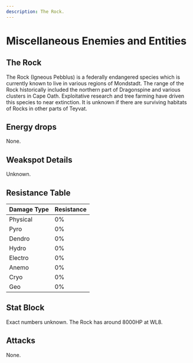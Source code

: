 ```yaml
---
description: The Rock.
---
```


# Miscellaneous Enemies and Entities

## The Rock

The Rock (Igneous Pebblus) is a federally endangered species which is currently known to live in various regions of Mondstadt. The range of the Rock historically included the northern part of Dragonspine and various clusters in Cape Oath. Exploitative research and tree farming have driven this species to near extinction. It is unknown if there are surviving habitats of Rocks in other parts of Teyvat.  


## Energy drops

None.

## Weakspot Details

Unknown.

## Resistance Table

| Damage Type | Resistance |
| :--- | :--- |
| Physical | 0% |
| Pyro | 0% |
| Dendro | 0% |
| Hydro | 0% |
| Electro | 0% |
| Anemo | 0% |
| Cryo | 0% |
| Geo | 0% |

## Stat Block

Exact numbers unknown. The Rock has around 8000HP at WL8. 

## Attacks

None.
